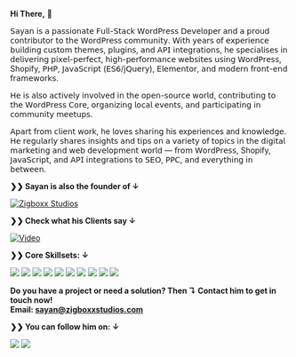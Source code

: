 **Hi There,** 👋

𝖲𝖺𝗒𝖺𝗇 𝗂𝗌 𝖺 𝗉𝖺𝗌𝗌𝗂𝗈𝗇𝖺𝗍𝖾 𝖥𝗎𝗅𝗅-𝖲𝗍𝖺𝖼𝗄 𝖶𝗈𝗋𝖽𝖯𝗋𝖾𝗌𝗌 𝖣𝖾𝗏𝖾𝗅𝗈𝗉𝖾𝗋 𝖺𝗇𝖽 𝖺 𝗉𝗋𝗈𝗎𝖽 𝖼𝗈𝗇𝗍𝗋𝗂𝖻𝗎𝗍𝗈𝗋 𝗍𝗈 𝗍𝗁𝖾 𝖶𝗈𝗋𝖽𝖯𝗋𝖾𝗌𝗌 𝖼𝗈𝗆𝗆𝗎𝗇𝗂𝗍𝗒. 𝖶𝗂𝗍𝗁 𝗒𝖾𝖺𝗋𝗌 𝗈𝖿 𝖾𝗑𝗉𝖾𝗋𝗂𝖾𝗇𝖼𝖾 𝖻𝗎𝗂𝗅𝖽𝗂𝗇𝗀 𝖼𝗎𝗌𝗍𝗈𝗆 𝗍𝗁𝖾𝗆𝖾𝗌, 𝗉𝗅𝗎𝗀𝗂𝗇𝗌, 𝖺𝗇𝖽 𝖠𝖯𝖨 𝗂𝗇𝗍𝖾𝗀𝗋𝖺𝗍𝗂𝗈𝗇𝗌, 𝗁𝖾 𝗌𝗉𝖾𝖼𝗂𝖺𝗅𝗂𝗌𝖾𝗌 𝗂𝗇 𝖽𝖾𝗅𝗂𝗏𝖾𝗋𝗂𝗇𝗀 𝗉𝗂𝗑𝖾𝗅-𝗉𝖾𝗋𝖿𝖾𝖼𝗍, 𝗁𝗂𝗀𝗁-𝗉𝖾𝗋𝖿𝗈𝗋𝗆𝖺𝗇𝖼𝖾 𝗐𝖾𝖻𝗌𝗂𝗍𝖾𝗌 𝗎𝗌𝗂𝗇𝗀 𝖶𝗈𝗋𝖽𝖯𝗋𝖾𝗌𝗌, Shopify, 𝖯𝖧𝖯, 𝖩𝖺𝗏𝖺𝖲𝖼𝗋𝗂𝗉𝗍 (𝖤𝖲𝟨/𝗃𝖰𝗎𝖾𝗋𝗒), 𝖤𝗅𝖾𝗆𝖾𝗇𝗍𝗈𝗋, 𝖺𝗇𝖽 𝗆𝗈𝖽𝖾𝗋𝗇 𝖿𝗋𝗈𝗇𝗍-𝖾𝗇𝖽 𝖿𝗋𝖺𝗆𝖾𝗐𝗈𝗋𝗄𝗌.

𝖧𝖾 𝗂𝗌 𝖺𝗅𝗌𝗈 𝖺𝖼𝗍𝗂𝗏𝖾𝗅𝗒 𝗂𝗇𝗏𝗈𝗅𝗏𝖾𝖽 𝗂𝗇 𝗍𝗁𝖾 𝗈𝗉𝖾𝗇-𝗌𝗈𝗎𝗋𝖼𝖾 𝗐𝗈𝗋𝗅𝖽, 𝖼𝗈𝗇𝗍𝗋𝗂𝖻𝗎𝗍𝗂𝗇𝗀 𝗍𝗈 𝗍𝗁𝖾 𝖶𝗈𝗋𝖽𝖯𝗋𝖾𝗌𝗌 𝖢𝗈𝗋𝖾, 𝗈𝗋𝗀𝖺𝗇𝗂𝗓𝗂𝗇𝗀 𝗅𝗈𝖼𝖺𝗅 𝖾𝗏𝖾𝗇𝗍𝗌, 𝖺𝗇𝖽 𝗉𝖺𝗋𝗍𝗂𝖼𝗂𝗉𝖺𝗍𝗂𝗇𝗀 𝗂𝗇 𝖼𝗈𝗆𝗆𝗎𝗇𝗂𝗍𝗒 𝗆𝖾𝖾𝗍𝗎𝗉𝗌.

𝖠𝗉𝖺𝗋𝗍 𝖿𝗋𝗈𝗆 𝖼𝗅𝗂𝖾𝗇𝗍 𝗐𝗈𝗋𝗄, he 𝗅𝗈𝗏𝖾s 𝗌𝗁𝖺𝗋𝗂𝗇𝗀 his experiences and 𝗄𝗇𝗈𝗐𝗅𝖾𝖽𝗀𝖾. 𝖧𝖾 𝗋𝖾𝗀𝗎𝗅𝖺𝗋𝗅𝗒 𝗌𝗁𝖺𝗋𝖾𝗌 𝗂𝗇𝗌𝗂𝗀𝗁𝗍𝗌 𝖺𝗇𝖽 𝗍𝗂𝗉𝗌 𝗈𝗇 𝖺 𝗏𝖺𝗋𝗂𝖾𝗍𝗒 𝗈𝖿 𝗍𝗈𝗉𝗂𝖼𝗌 𝗂𝗇 𝗍𝗁𝖾 𝖽𝗂𝗀𝗂𝗍𝖺𝗅 𝗆𝖺𝗋𝗄𝖾𝗍𝗂𝗇𝗀 𝖺𝗇𝖽 𝗐𝖾𝖻 𝖽𝖾𝗏𝖾𝗅𝗈𝗉𝗆𝖾𝗇𝗍 𝗐𝗈𝗋𝗅𝖽 — 𝖿𝗋𝗈𝗆 𝖶𝗈𝗋𝖽𝖯𝗋𝖾𝗌𝗌, Shopify, 𝖩𝖺𝗏𝖺𝖲𝖼𝗋𝗂𝗉𝗍, 𝖺𝗇𝖽 𝖠𝖯𝖨 𝗂𝗇𝗍𝖾𝗀𝗋𝖺𝗍𝗂𝗈𝗇𝗌 𝗍𝗈 𝖲𝖤𝖮, 𝖯𝖯𝖢, 𝖺𝗇𝖽 𝖾𝗏𝖾𝗋𝗒𝗍𝗁𝗂𝗇𝗀 𝗂𝗇 𝖻𝖾𝗍𝗐𝖾𝖾𝗇.

**❯❯ Sayan is also the founder of ↓** 

[![Zigboxx Studios](https://img.shields.io/badge/zigboxx_studios-blue?style=for-the-badge)](https://zigboxxstudios.com)

**❯❯ Check what his Clients say ↓** 

[![Video](https://img.shields.io/badge/Video-red?style=for-the-badge)](https://www.youtube.com/watch?v=tDqHJaqfkp4)

**❯❯ Core Skillsets: ↓**

<img src="https://img.shields.io/badge/Wordpress-21759B?style=for-the-badge&logo=wordpress&logoColor=white" /> <img src="https://img.shields.io/badge/Shopify-7AB55C?style=for-the-badge&logo=shopify&logoColor=white" /> <img src="https://img.shields.io/badge/HTML5-E34F26?style=for-the-badge&logo=html5&logoColor=white" /> <img src="https://img.shields.io/badge/CSS3-1572B6?style=for-the-badge&logo=css3&logoColor=white" /> <img src="https://img.shields.io/badge/Bootstrap-563D7C?style=for-the-badge&logo=bootstrap&logoColor=white" /> <img src="https://img.shields.io/badge/JavaScript-323330?style=for-the-badge&logo=javascript&logoColor=F7DF1E" /> <img src="https://img.shields.io/badge/json-5E5C5C?style=for-the-badge&logo=json&logoColor=white" /> <img src="https://img.shields.io/badge/jQuery-0769AD?style=for-the-badge&logo=jquery&logoColor=white" /> <img src="https://img.shields.io/badge/PHP-777BB4?style=for-the-badge&logo=php&logoColor=white" /> <img src="https://img.shields.io/badge/MySQL-005C84?style=for-the-badge&logo=mysql&logoColor=white" />

**Do you have a project or need a solution? Then ↴
Contact him to get in touch now!<br>
Email: sayan@zigboxxstudios.com**

**❯❯ You can follow him on: ↓** 

[<img src="https://img.shields.io/badge/LinkedIn-0A66C2?style=for-the-badge&logo=linkedin&logoColor=white" />](https://www.linkedin.com/in/sayan~majumdar/) [<img src="https://img.shields.io/badge/Twitter-1DA1F2?style=for-the-badge&logo=twitter&logoColor=white" />](https://x.com/majumdar_s85904)

